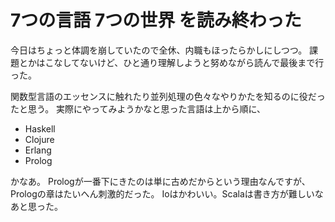 # 7つの言語 7つの世界 を読み終わった

今日はちょっと体調を崩していたので全休、内職もほったらかしにしつつ。
課題とかはこなしてないけど、ひと通り理解しようと努めながら読んで最後まで行った。

関数型言語のエッセンスに触れたり並列処理の色々なやりかたを知るのに役だったと思う。
実際にやってみようかなと思った言語は上から順に、

* Haskell
* Clojure
* Erlang
* Prolog

かなあ。
Prologが一番下にきたのは単に古めだからという理由なんですが、Prologの章はたいへん刺激的だった。
Ioはかわいい。Scalaは書き方が難しいなあと思った。
